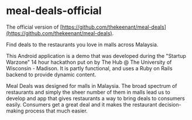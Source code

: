 # meal-deals-official

The official version of [https://github.com/thekeenant/meal-deals](https://github.com/thekeenant/meal-deals).

Find deals to the restaurants you love in malls across Malaysia.

This Android application is a demo that was developed during the "Startup Warzone" 14 hour hackathon put on by The Hub @ The University of Wisconsin - Madison. It is partly functional, and uses a Ruby on Rails backend to provide dynamic content.

Meal Deals was designed for malls in Malaysia. The broad spectrum of restaurants and simply the sheer number of them in malls lead us to develop and app that gives restaurants a way to bring deals to consumers easily. Consumers get a great deal and it makes the restaurant decision-making process that much easier.
